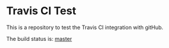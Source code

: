 # Travis CI Test
This is a repository to test the Travis CI integration with gitHub.

The build status is: [master]


[master]: https://travis-ci.com/mwttg/travis-ci-test.svg?branch=master
